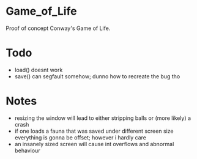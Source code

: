 # Game_of_Life

Proof of concept Conway's Game of Life.

# Todo
+ load() doesnt work
+ save() can segfault somehow; dunno how to recreate the bug tho

# Notes
+ resizing the window will lead to either stripping balls or (more likely) a crash
+ if one loads a fauna that was saved under different screen size
	everything is gonna be offset; however i hardly care
+ an insanely sized screen will cause int overflows and abnormal behaviour

